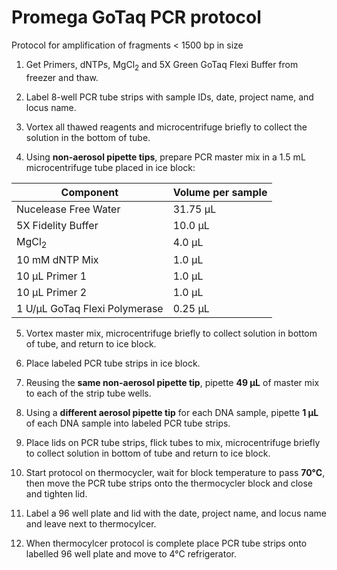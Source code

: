 # Promega GoTaq PCR protocol

Protocol for amplification of fragments < 1500 bp in size

1. Get Primers, dNTPs, MgCl<sub>2</sub> and 5X Green GoTaq Flexi Buffer from freezer and thaw.

2. Label 8-well PCR tube strips with sample IDs, date, project name, and locus name.

3. Vortex all thawed reagents and microcentrifuge briefly to collect the solution in the bottom of tube.

4. Using **non-aerosol pipette tips**, prepare PCR master mix in a 1.5 mL microcentrifuge tube placed in ice block:

| Component                           | Volume per sample |
|-------------------------------------|-------------------|
| Nucelease Free Water                | 31.75 &micro;L    |
| 5X Fidelity Buffer                  | 10.0 &micro;L     |
| MgCl<sub>2</sub>                    | 4.0 &micro;L      |
| 10 mM dNTP Mix                      | 1.0 &micro;L      |
| 10 &micro;L Primer 1                | 1.0 &micro;L      |
| 10 &micro;L Primer 2                | 1.0 &micro;L      |
| 1 U/&micro;L GoTaq Flexi Polymerase | 0.25 &micro;L     |

5. Vortex master mix, microcentrifuge briefly to collect solution in bottom of tube, and return to ice block.

6. Place labeled PCR tube strips in ice block.

7. Reusing the **same non-aerosol pipette tip**, pipette **49 &micro;L** of master mix to each of the strip tube wells.

8. Using a **different aerosol pipette tip** for each DNA sample, pipette **1 &micro;L** of each DNA sample into labeled PCR tube strips.

9. Place lids on PCR tube strips, flick tubes to mix, microcentrifuge briefly to collect solution in bottom of tube and return to ice block.

10. Start protocol on thermocycler, wait for block temperature to pass **70&deg;C**, then move the PCR tube strips onto the thermocycler block and close and tighten lid.

11. Label a 96 well plate and lid with the date, project name, and locus name and leave next to thermocylcer.

12. When thermocylcer protocol is complete place PCR tube strips onto labelled 96 well plate and move to 4&deg;C refrigerator.
